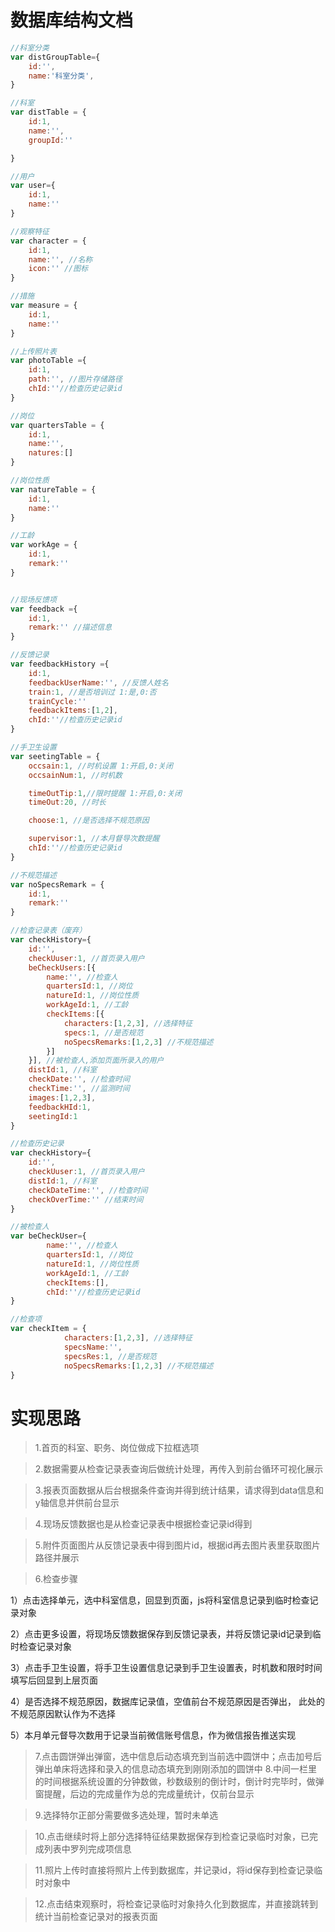 # 数据库结构文档
``` js
//科室分类
var distGroupTable={
    id:'',
    name:'科室分类',
}

//科室
var distTable = {
    id:1,
    name:'',
    groupId:''

}

//用户
var user={
    id:1,
    name:''
}

//观察特征
var character = {
    id:1,
    name:'', //名称
    icon:'' //图标
}

//措施
var measure = {
    id:1,
    name:''
}

//上传照片表
var photoTable ={
    id:1,
    path:'', //图片存储路径
    chId:''//检查历史记录id
}

//岗位
var quartersTable = {
    id:1,
    name:'',
    natures:[]
}

//岗位性质
var natureTable = {
    id:1,
    name:''
}

//工龄
var workAge = {
    id:1,
    remark:''
}


//现场反馈项
var feedback ={
    id:1,
    remark:'' //描述信息
}

//反馈记录
var feedbackHistory ={
    id:1, 
    feedbackUserName:'', //反馈人姓名
    train:1, //是否培训过 1:是,0:否
    trainCycle:''
    feedbackItems:[1,2],
    chId:''//检查历史记录id
}

//手卫生设置
var seetingTable = {
    occsain:1, //时机设置 1:开启,0:关闭
    occsainNum:1, //时机数

    timeOutTip:1,//限时提醒 1:开启,0:关闭
    timeOut:20, //时长

    choose:1, //是否选择不规范原因

    supervisor:1, //本月督导次数提醒
    chId:''//检查历史记录id
}

//不规范描述
var noSpecsRemark = {
    id:1,
    remark:''
}

//检查记录表（废弃）
var checkHistory={
    id:'',
    checkUuser:1, //首页录入用户
    beCheckUsers:[{
        name:'', //检查人
        quartersId:1, //岗位
        natureId:1, //岗位性质
        workAgeId:1, //工龄
        checkItems:[{
            characters:[1,2,3], //选择特征
            specs:1, //是否规范
            noSpecsRemarks:[1,2,3] //不规范描述
        }]
    }], //被检查人,添加页面所录入的用户
    distId:1, //科室
    checkDate:'', //检查时间
    checkTime:'', //监测时间
    images:[1,2,3],
    feedbackHId:1,
    seetingId:1
}

//检查历史记录
var checkHistory={
    id:'',
    checkUuser:1, //首页录入用户
    distId:1, //科室
    checkDateTime:'', //检查时间
    checkOverTime:'' //结束时间
}

//被检查人
var beCheckUser={
        name:'', //检查人
        quartersId:1, //岗位
        natureId:1, //岗位性质
        workAgeId:1, //工龄
        checkItems:[],
        chId:''//检查历史记录id
}

//检查项
var checkItem = {
            characters:[1,2,3], //选择特征
            specsName:'',
            specsRes:1, //是否规范
            noSpecsRemarks:[1,2,3] //不规范描述
}
```
# 实现思路
> 1.首页的科室、职务、岗位做成下拉框选项

> 2.数据需要从检查记录表查询后做统计处理，再传入到前台循环可视化展示
  
>3.报表页面数据从后台根据条件查询并得到统计结果，请求得到data信息和y轴信息并供前台显示

>4.现场反馈数据也是从检查记录表中根据检查记录id得到

>5.附件页面图片从反馈记录表中得到图片id，根据id再去图片表里获取图片路径并展示

> 6.检查步骤

   1）点击选择单元，选中科室信息，回显到页面，js将科室信息记录到临时检查记录对象

   2）点击更多设置，将现场反馈数据保存到反馈记录表，并将反馈记录id记录到临时检查记录对象

   3）点击手卫生设置，将手卫生设置信息记录到手卫生设置表，时机数和限时时间填写后回显到上层页面

   4）是否选择不规范原因，数据库记录值，空值前台不规范原因是否弹出，
      此处的不规范原因默认作为不选择

   5）本月单元督导次数用于记录当前微信账号信息，作为微信报告推送实现
  
> 7.点击圆饼弹出弹窗，选中信息后动态填充到当前选中圆饼中；点击加号后弹出单床将选择和录入的信息动态填充到刚刚添加的圆饼中
> 8.中间一栏里的时间根据系统设置的分钟数做，秒数级别的倒计时，倒计时完毕时，做弹窗提醒，后边的完成量作为总的完成量统计，仅前台显示
  
> 9.选择特尔正部分需要做多选处理，暂时未单选
  
> 10.点击继续时将上部分选择特征结果数据保存到检查记录临时对象，已完成列表中罗列完成项信息
  
>11.照片上传时直接将照片上传到数据库，并记录id，将id保存到检查记录临时对象中
  
>12.点击结束观察时，将检查记录临时对象持久化到数据库，并直接跳转到统计当前检查记录对的报表页面




